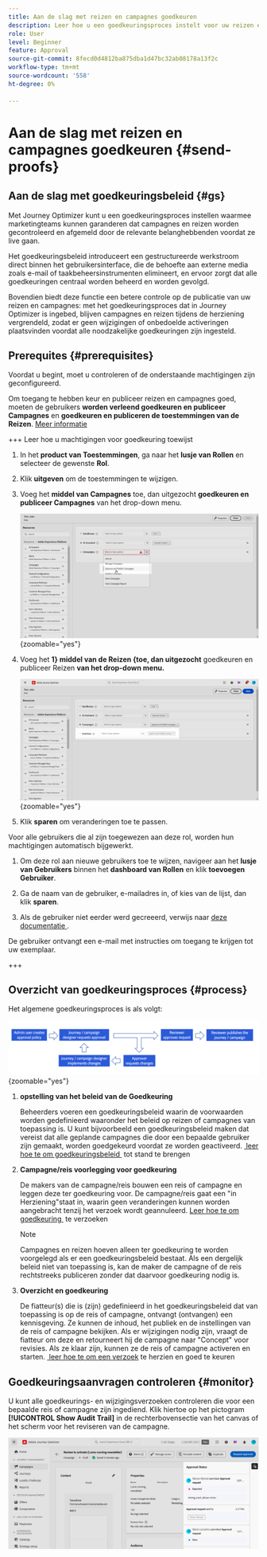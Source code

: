 ```yaml
---
title: Aan de slag met reizen en campagnes goedkeuren
description: Leer hoe u een goedkeuringsproces instelt voor uw reizen en campagnes.
role: User
level: Beginner
feature: Approval
source-git-commit: 8fecd0d4812ba875dba1d47bc32ab08178a13f2c
workflow-type: tm+mt
source-wordcount: '558'
ht-degree: 0%

---
```



# Aan de slag met reizen en campagnes goedkeuren {#send-proofs}

## Aan de slag met goedkeuringsbeleid {#gs}

Met Journey Optimizer kunt u een goedkeuringsproces instellen waarmee marketingteams kunnen garanderen dat campagnes en reizen worden gecontroleerd en afgemeld door de relevante belanghebbenden voordat ze live gaan.

Het goedkeuringsbeleid introduceert een gestructureerde werkstroom direct binnen het gebruikersinterface, die de behoefte aan externe media zoals e-mail of taakbeheersinstrumenten elimineert, en ervoor zorgt dat alle goedkeuringen centraal worden beheerd en worden gevolgd.

Bovendien biedt deze functie een betere controle op de publicatie van uw reizen en campagnes: met het goedkeuringsproces dat in Journey Optimizer is ingebed, blijven campagnes en reizen tijdens de herziening vergrendeld, zodat er geen wijzigingen of onbedoelde activeringen plaatsvinden voordat alle noodzakelijke goedkeuringen zijn ingesteld.

## Prerequites {#prerequisites}

Voordat u begint, moet u controleren of de onderstaande machtigingen zijn geconfigureerd.

Om toegang te hebben keur en publiceer reizen en campagnes goed, moeten de gebruikers **worden verleend goedkeuren en publiceer Campagnes** en **goedkeuren en publiceren de toestemmingen van de Reizen**. [Meer informatie](../administration/permissions.md)

+++  Leer hoe u machtigingen voor goedkeuring toewijst

1. In het **product van Toestemmingen**, ga naar het **lusje van Rollen** en selecteer de gewenste **Rol**.

1. Klik **uitgeven** om de toestemmingen te wijzigen.

1. Voeg het **middel van Campagnes** toe, dan uitgezocht **goedkeuren en publiceer Campagnes** van het drop-down menu.

   ![](assets/permissions_approval.png){zoomable="yes"}

1. Voeg het **1&rbrace; middel van de Reizen &lbrace;toe, dan uitgezocht** goedkeuren en publiceer Reizen **van het drop-down menu.**

   ![](assets/permissions_approval_2.png){zoomable="yes"}

1. Klik **sparen** om veranderingen toe te passen.

Voor alle gebruikers die al zijn toegewezen aan deze rol, worden hun machtigingen automatisch bijgewerkt.

1. Om deze rol aan nieuwe gebruikers toe te wijzen, navigeer aan het **lusje van Gebruikers** binnen het **dashboard van Rollen** en klik **toevoegen Gebruiker**.

1. Ga de naam van de gebruiker, e-mailadres in, of kies van de lijst, dan klik **sparen**.

1. Als de gebruiker niet eerder werd gecreeerd, verwijs naar [&#x200B; deze documentatie &#x200B;](https://experienceleague.adobe.com/nl/docs/experience-platform/access-control/abac/permissions-ui/users).

De gebruiker ontvangt een e-mail met instructies om toegang te krijgen tot uw exemplaar.

+++

## Overzicht van goedkeuringsproces {#process}

Het algemene goedkeuringsproces is als volgt:

![](assets/approval-process.png){zoomable="yes"}

1. **opstelling van het beleid van de Goedkeuring**

   Beheerders voeren een goedkeuringsbeleid waarin de voorwaarden worden gedefinieerd waaronder het beleid op reizen of campagnes van toepassing is. U kunt bijvoorbeeld een goedkeuringsbeleid maken dat vereist dat alle geplande campagnes die door een bepaalde gebruiker zijn gemaakt, worden goedgekeurd voordat ze worden geactiveerd. [&#x200B; leer hoe te om goedkeuringsbeleid &#x200B;](approval-policies.md) tot stand te brengen

1. **Campagne/reis voorlegging voor goedkeuring**

   De makers van de campagne/reis bouwen een reis of campagne en leggen deze ter goedkeuring voor. De campagne/reis gaat een &quot;in Herziening&quot;staat in, waarin geen veranderingen kunnen worden aangebracht tenzij het verzoek wordt geannuleerd. [&#x200B; Leer hoe te om goedkeuring &#x200B;](request-approval.md) te verzoeken

   >[!NOTE]
   >
   >Campagnes en reizen hoeven alleen ter goedkeuring te worden voorgelegd als er een goedkeuringsbeleid bestaat. Als een dergelijk beleid niet van toepassing is, kan de maker de campagne of de reis rechtstreeks publiceren zonder dat daarvoor goedkeuring nodig is.

1. **Overzicht en goedkeuring**

   De fiatteur(s) die is (zijn) gedefinieerd in het goedkeuringsbeleid dat van toepassing is op de reis of campagne, ontvangt (ontvangen) een kennisgeving. Ze kunnen de inhoud, het publiek en de instellingen van de reis of campagne bekijken. Als er wijzigingen nodig zijn, vraagt de fiatteur om deze en retourneert hij de campagne naar &quot;Concept&quot; voor revisies. Als ze klaar zijn, kunnen ze de reis of campagne activeren en starten. [&#x200B; leer hoe te om een verzoek &#x200B;](review-approve-request.md) te herzien en goed te keuren

## Goedkeuringsaanvragen controleren {#monitor}

U kunt alle goedkeurings- en wijzigingsverzoeken controleren die voor een bepaalde reis of campagne zijn ingediend. Klik hiertoe op het pictogram **[!UICONTROL Show Audit Trail]** in de rechterbovensectie van het canvas of het scherm voor het reviseren van de campagne.

![](assets/monitor-requests.png)
